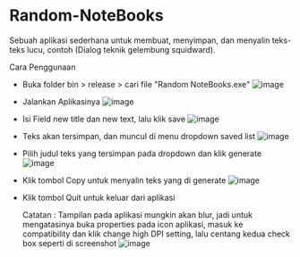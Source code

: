 # Random-NoteBooks
Sebuah aplikasi sederhana untuk membuat, menyimpan, dan menyalin teks-teks lucu, contoh (Dialog teknik gelembung squidward).

Cara Penggunaan
- Buka folder bin > release > cari file "Random NoteBooks.exe"
  ![image](https://github.com/user-attachments/assets/2949dcbf-bf28-4cfc-a948-ddb394436856)
- Jalankan Aplikasinya
  ![image](https://github.com/user-attachments/assets/1fda04c1-4462-4f4b-943a-bc89595784fc)
- Isi Field new title dan new text, lalu klik save
  ![image](https://github.com/user-attachments/assets/d4da8d1c-6905-4f74-9abf-d5b82856a6bf)
- Teks akan tersimpan, dan muncul di menu dropdown saved list
  ![image](https://github.com/user-attachments/assets/ae4ff1e0-99e3-4e52-a31e-94f784ae3297)
- Pilih judul teks yang tersimpan pada dropdown dan klik generate
  ![image](https://github.com/user-attachments/assets/f511cd39-ae09-44d7-8dbe-c80405f1215c)
- Klik tombol Copy untuk menyalin teks yang di generate
  ![image](https://github.com/user-attachments/assets/dde6439d-92e6-497e-8d51-b9bd4d960d00)
- Klik tombol Quit untuk keluar dari aplikasi

  Catatan :
Tampilan pada aplikasi mungkin akan blur, jadi untuk mengatasinya buka properties pada icon aplikasi, masuk ke compatibility dan klik change high DPI setting, lalu centang kedua check box seperti di screenshot
![image](https://github.com/user-attachments/assets/d299dd0d-f8f7-4bd4-8e98-e33c124cce7a)







